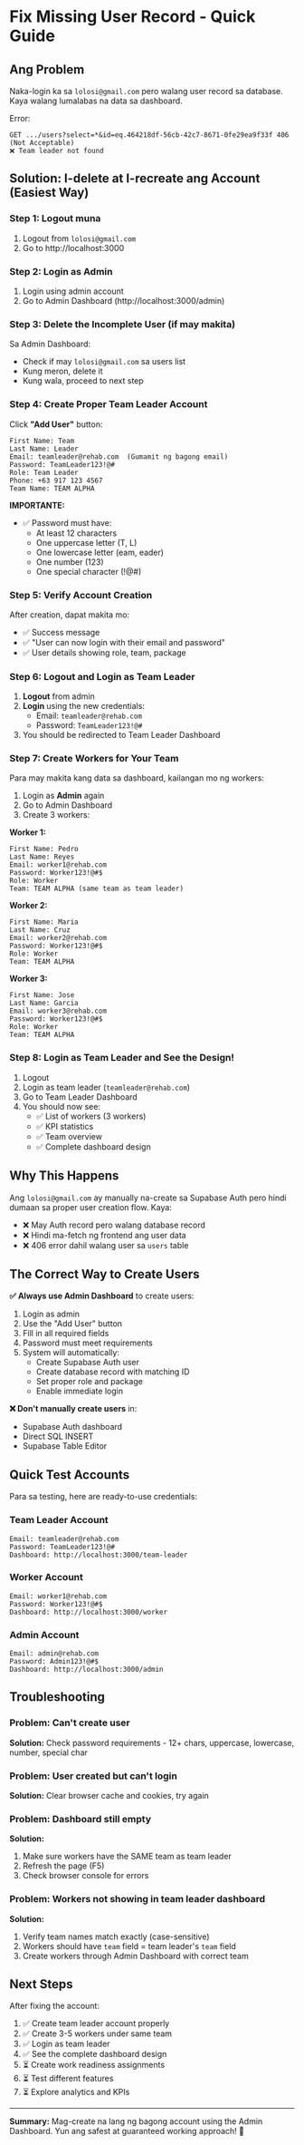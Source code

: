 # Fix Missing User Record - Quick Guide

## Ang Problem
Naka-login ka sa `lolosi@gmail.com` pero walang user record sa database. Kaya walang lumalabas na data sa dashboard.

Error: 
```
GET .../users?select=*&id=eq.464218df-56cb-42c7-8671-0fe29ea9f33f 406 (Not Acceptable)
❌ Team leader not found
```

## Solution: I-delete at I-recreate ang Account (Easiest Way)

### Step 1: Logout muna
1. Logout from `lolosi@gmail.com`
2. Go to http://localhost:3000

### Step 2: Login as Admin
1. Login using admin account
2. Go to Admin Dashboard (http://localhost:3000/admin)

### Step 3: Delete the Incomplete User (if may makita)
Sa Admin Dashboard:
- Check if may `lolosi@gmail.com` sa users list
- Kung meron, delete it
- Kung wala, proceed to next step

### Step 4: Create Proper Team Leader Account

Click **"Add User"** button:

```
First Name: Team
Last Name: Leader
Email: teamleader@rehab.com  (Gumamit ng bagong email)
Password: TeamLeader123!@#
Role: Team Leader
Phone: +63 917 123 4567
Team Name: TEAM ALPHA
```

**IMPORTANTE:**
- ✅ Password must have:
  - At least 12 characters
  - One uppercase letter (T, L)
  - One lowercase letter (eam, eader)
  - One number (123)
  - One special character (!@#)

### Step 5: Verify Account Creation

After creation, dapat makita mo:
- ✅ Success message
- ✅ "User can now login with their email and password"
- ✅ User details showing role, team, package

### Step 6: Logout and Login as Team Leader

1. **Logout** from admin
2. **Login** using the new credentials:
   - Email: `teamleader@rehab.com`
   - Password: `TeamLeader123!@#`
3. You should be redirected to Team Leader Dashboard

### Step 7: Create Workers for Your Team

Para may makita kang data sa dashboard, kailangan mo ng workers:

1. Login as **Admin** again
2. Go to Admin Dashboard
3. Create 3 workers:

**Worker 1:**
```
First Name: Pedro
Last Name: Reyes
Email: worker1@rehab.com
Password: Worker123!@#$
Role: Worker
Team: TEAM ALPHA (same team as team leader)
```

**Worker 2:**
```
First Name: Maria
Last Name: Cruz
Email: worker2@rehab.com
Password: Worker123!@#$
Role: Worker
Team: TEAM ALPHA
```

**Worker 3:**
```
First Name: Jose
Last Name: Garcia
Email: worker3@rehab.com
Password: Worker123!@#$
Role: Worker
Team: TEAM ALPHA
```

### Step 8: Login as Team Leader and See the Design!

1. Logout
2. Login as team leader (`teamleader@rehab.com`)
3. Go to Team Leader Dashboard
4. You should now see:
   - ✅ List of workers (3 workers)
   - ✅ KPI statistics
   - ✅ Team overview
   - ✅ Complete dashboard design

## Why This Happens

Ang `lolosi@gmail.com` ay manually na-create sa Supabase Auth pero hindi dumaan sa proper user creation flow. Kaya:
- ❌ May Auth record pero walang database record
- ❌ Hindi ma-fetch ng frontend ang user data
- ❌ 406 error dahil walang user sa `users` table

## The Correct Way to Create Users

**✅ Always use Admin Dashboard** to create users:
1. Login as admin
2. Use the "Add User" button
3. Fill in all required fields
4. Password must meet requirements
5. System will automatically:
   - Create Supabase Auth user
   - Create database record with matching ID
   - Set proper role and package
   - Enable immediate login

**❌ Don't manually create users** in:
- Supabase Auth dashboard
- Direct SQL INSERT
- Supabase Table Editor

## Quick Test Accounts

Para sa testing, here are ready-to-use credentials:

### Team Leader Account
```
Email: teamleader@rehab.com
Password: TeamLeader123!@#
Dashboard: http://localhost:3000/team-leader
```

### Worker Account
```
Email: worker1@rehab.com
Password: Worker123!@#$
Dashboard: http://localhost:3000/worker
```

### Admin Account
```
Email: admin@rehab.com
Password: Admin123!@#$
Dashboard: http://localhost:3000/admin
```

## Troubleshooting

### Problem: Can't create user
**Solution:** Check password requirements - 12+ chars, uppercase, lowercase, number, special char

### Problem: User created but can't login
**Solution:** Clear browser cache and cookies, try again

### Problem: Dashboard still empty
**Solution:** 
1. Make sure workers have the SAME team as team leader
2. Refresh the page (F5)
3. Check browser console for errors

### Problem: Workers not showing in team leader dashboard
**Solution:**
1. Verify team names match exactly (case-sensitive)
2. Workers should have `team` field = team leader's `team` field
3. Create workers through Admin Dashboard with correct team

## Next Steps

After fixing the account:

1. ✅ Create team leader account properly
2. ✅ Create 3-5 workers under same team  
3. ✅ Login as team leader
4. ✅ See the complete dashboard design
5. ⏳ Create work readiness assignments
6. ⏳ Test different features
7. ⏳ Explore analytics and KPIs

---

**Summary:** Mag-create na lang ng bagong account using the Admin Dashboard. Yun ang safest at guaranteed working approach! 🚀



